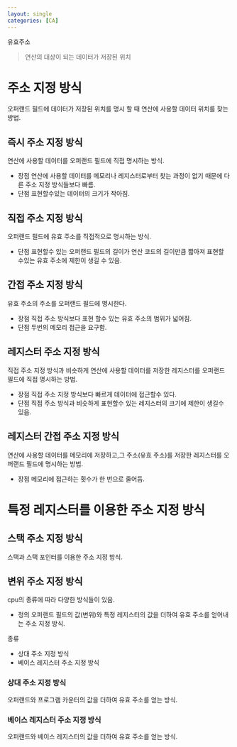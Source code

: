 ```yaml
---
layout: single
categories: [CA]
---
```

유효주소
> 연산의 대상이 되는 데이터가 저장된 위치


# 주소 지정 방식
오퍼랜드 필드에 데이터가 저장된 위치를 명시 할 때 연산에 사용할 데이터 위치를 찾는 방법.
## 즉시 주소 지정 방식
연산에 사용할 데이터를 오퍼랜드 필드에 직접 명시하는 방식.
- 장점
연산에 사용할 데이터를 메모리나 레지스터로부터 찾는 과정이 없기 때문에 다른 주소 지정 방식들보다 빠름.
- 단점
표현할수있는 데이터의 크기가 작아짐.
## 직접 주소 지정 방식

오퍼랜드 필드에 유효 주소를 직접적으로 명시하는 방식.
- 단점 
표현할수 있는 오퍼랜드 필드의 길이가 연산 코드의 길이만큼 짧아져 표현할 수있는 유효 주소에 제한이 생길 수 있음.

## 간접 주소 지정 방식
유효 주소의 주소를 오퍼랜드 필드에 명시한다.
- 장점
직접 주소 방식보다 표현 할수 있는 유효 주소의 범위가 넓어짐.
- 단점
두번의 메모리 접근을 요구함.

## 레지스터 주소 지정 방식
직접 주소 지정 방식과 비슷하게 연산에 사용할 데이터를 저장한 레지스터를 오퍼랜드 필드에 직접 명시하는 방법.
- 장점
직접 주소 지정 방식보다 빠르게 데이터에 접근할수 있다.
- 단점 
직접 주소 방식과 비슷하게 표현할수 있는 레지스터의 크기에 제한이 생길수 있음.
## 레지스터 간접 주소 지정 방식
연산에 사용할 데이터를 메모리에 저장하고,그 주소(유효 주소)를 저장한 레지스터를 오퍼랜드 필드에 명시하는 방법.
- 장점
메모리에 접근하는 횟수가 한 번으로 줄어듬.

# 특정 레지스터를 이용한 주소 지정 방식

## 스택 주소 지정 방식
스택과 스택 포인터를 이용한 주소 지정 방식.
## 변위 주소 지정 방식
cpu의 종류에 따라 다양한 방식들이 있음.
- 정의 
오퍼랜드 필드의 값(변위)와 특정 레지스터의 값을 더하여 유효 주소를 얻어내는 주소 지정 방식.


종류
- 상대 주소 지정 방식
- 베이스 레지스터 주소 지정 방식
 
### 상대 주소 지정 방식
오퍼랜드와 프로그램 카운터의 값을 더하여 유효 주소를 얻는 방식.
### 베이스 레지스터 주소 지정 방식
오퍼랜드와 베이스 레지스터의 값을 더하여 유효 주소를 얻는 방식.
